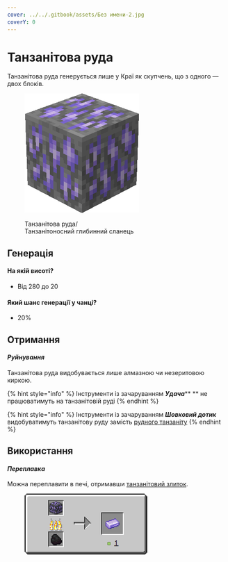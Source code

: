 ```yaml
---
cover: ../../.gitbook/assets/Без имени-2.jpg
coverY: 0
---
```


# Танзанітова руда

Танзанітова руда генерується лише у Краї як скупчень, що з одного — двох блоків.

<figure><img src="../../.gitbook/assets/purple_ore.gif" alt=""><figcaption><p>Танзанітова руда/<br>Танзанітоносний глибинний сланець</p></figcaption ></figure>

## Генерація

#### На якій висоті?

* Від 280 до 20

#### Який шанс генерації у чанці?

* 20%

## Отримання

#### _Руйнування_

Танзанітова руда видобувається лише алмазною чи незеритовою киркою.

{% hint style="info" %}
Інструменти із зачаруванням _**Удача**_** ** не працюватимуть на танзанітовій руді
{% endhint %}

{% hint style="info" %}
Інструменти із зачаруванням _**Шовковий дотик**_ видобуватимуть танзанітову руду замість [рудного танзаніту](../materialy/metally-i-mineraly/rudnyi-tanzanit.md)
{% endhint %}

## Використання

#### _Переплавка_

Можна переплавити в печі, отримавши [танзанітовий злиток](../materialy/metally-i-mineraly/tanzanitovyi-slitok.md).

<figure><img src="../../.gitbook/assets/purple_ore_ingot_result.gif" alt=""><figcaption></figcaption></figure>